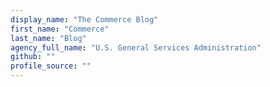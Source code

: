 ```yaml
---
display_name: "The Commerce Blog"
first_name: "Commerce"
last_name: "Blog"
agency_full_name: "U.S. General Services Administration"
github: ""
profile_source: ""
---
```

